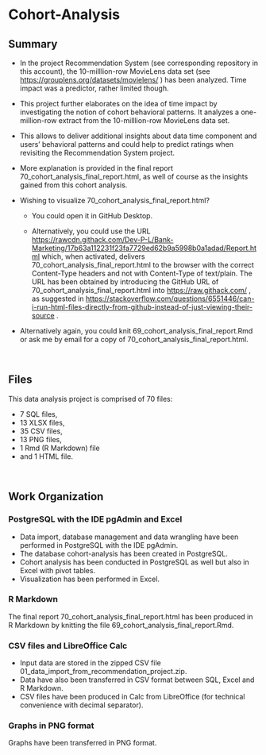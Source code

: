 # Cohort-Analysis


## Summary

* In the project Recommendation System (see corresponding repository in this account), 
the 10-milllion-row MovieLens data set (see https://grouplens.org/datasets/movielens/ )
has been analyzed. Time impact was a predictor, rather limited though. 

* This project further elaborates on the idea of time impact by investigating 
the notion of cohort behavioral patterns. It analyzes a one-million-row extract 
from the 10-milllion-row MovieLens data set. 

* This allows to deliver additional insights about data time component and users’ behavioral patterns 
and could help to predict ratings when revisiting the Recommendation System project. 

* More explanation is provided in the final report 
70_cohort_analysis_final_report.html, 
as well of course as the insights gained from this cohort analysis. 

* Wishing to visualize 70_cohort_analysis_final_report.html?

  * You could open it in GitHub Desktop.
  
  * Alternatively, you could use the URL https://rawcdn.githack.com/Dev-P-L/Bank-Marketing/17b63a112231f23fa7729ed62b9a5998b0a1adad/Report.html which, when activated, delivers 70_cohort_analysis_final_report.html to the browser with the correct Content-Type headers and not with Content-Type of text/plain. The URL has been obtained by introducing the GitHub URL of 70_cohort_analysis_final_report.html into https://raw.githack.com/ , as suggested in https://stackoverflow.com/questions/6551446/can-i-run-html-files-directly-from-github-instead-of-just-viewing-their-source .

 * Alternatively again, you could knit 69_cohort_analysis_final_report.Rmd or ask me by email for a copy of 70_cohort_analysis_final_report.html.



<br>

## Files

This data analysis project is comprised of 70 files:
-	7 SQL files,
-	13 XLSX files,
-	35 CSV files,
-	13 PNG files, 
-	1 Rmd (R Markdown) file 
-	and 1 HTML file. 

<br>

## Work Organization

### PostgreSQL with the IDE pgAdmin and Excel
* Data import, database management and data wrangling 
have been performed in PostgreSQL with the IDE pgAdmin. 
* The database cohort-analysis has been created in PostgreSQL. 
* Cohort analysis has been conducted in PostgreSQL as well 
but also in Excel with pivot tables.
* Visualization has been performed in Excel. 

### R Markdown
The final report 70_cohort_analysis_final_report.html
has been produced in R Markdown by knitting the file 69_cohort_analysis_final_report.Rmd. 

### CSV files and LibreOffice Calc
* Input data are stored in the zipped CSV file 01_data_import_from_recommendation_project.zip. 
* Data have also been transferred in CSV format between SQL, Excel and R Markdown. 
* CSV files have been produced in Calc from LibreOffice (for technical convenience with decimal separator). 

### Graphs in PNG format
Graphs have been transferred in PNG format. 
